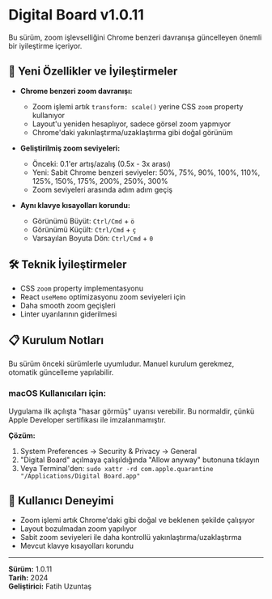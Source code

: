 # Digital Board v1.0.11

Bu sürüm, zoom işlevselliğini Chrome benzeri davranışa güncelleyen önemli bir iyileştirme içeriyor.

## 🚀 Yeni Özellikler ve İyileştirmeler

- **Chrome benzeri zoom davranışı:**
  - Zoom işlemi artık `transform: scale()` yerine CSS `zoom` property kullanıyor
  - Layout'u yeniden hesaplıyor, sadece görsel zoom yapmıyor
  - Chrome'daki yakınlaştırma/uzaklaştırma gibi doğal görünüm

- **Geliştirilmiş zoom seviyeleri:**
  - Önceki: 0.1'er artış/azalış (0.5x - 3x arası)
  - Yeni: Sabit Chrome benzeri seviyeler: 50%, 75%, 90%, 100%, 110%, 125%, 150%, 175%, 200%, 250%, 300%
  - Zoom seviyeleri arasında adım adım geçiş

- **Aynı klavye kısayolları korundu:**
  - Görünümü Büyüt: `Ctrl/Cmd` + `ö`
  - Görünümü Küçült: `Ctrl/Cmd` + `ç`
  - Varsayılan Boyuta Dön: `Ctrl/Cmd` + `0`

## 🛠️ Teknik İyileştirmeler

- CSS `zoom` property implementasyonu
- React `useMemo` optimizasyonu zoom seviyeleri için
- Daha smooth zoom geçişleri
- Linter uyarılarının giderilmesi

## 📋 Kurulum Notları

Bu sürüm önceki sürümlerle uyumludur. Manuel kurulum gerekmez, otomatik güncelleme yapılabilir.

### macOS Kullanıcıları için:
Uygulama ilk açılışta "hasar görmüş" uyarısı verebilir. Bu normaldir, çünkü Apple Developer sertifikası ile imzalanmamıştır.

**Çözüm:**
1. System Preferences → Security & Privacy → General
2. "Digital Board" açılmaya çalışıldığında "Allow anyway" butonuna tıklayın
3. Veya Terminal'den: `sudo xattr -rd com.apple.quarantine "/Applications/Digital Board.app"`

## 🎯 Kullanıcı Deneyimi

- Zoom işlemi artık Chrome'daki gibi doğal ve beklenen şekilde çalışıyor
- Layout bozulmadan zoom yapılıyor
- Sabit zoom seviyeleri ile daha kontrollü yakınlaştırma/uzaklaştırma
- Mevcut klavye kısayolları korundu

---

**Sürüm:** 1.0.11  
**Tarih:** 2024  
**Geliştirici:** Fatih Uzuntaş
